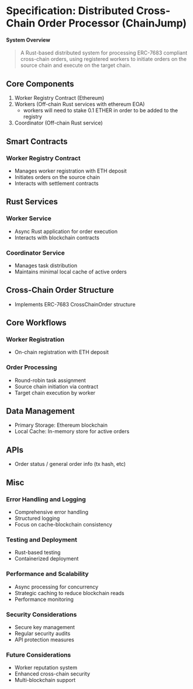 # Specification: Distributed Cross-Chain Order Processor (ChainJump)

#### System Overview
> A Rust-based distributed system for processing ERC-7683 compliant cross-chain orders, using registered workers to initiate orders on the source chain and execute on the target chain.

## Core Components

1. Worker Registry Contract (Ethereum)
2. Workers (Off-chain Rust services with ethereum EOA)
   - workers will need to stake 0.1 ETHER in order to be added to the registry
3. Coordinator (Off-chain Rust service)

## Smart Contracts

### Worker Registry Contract
- Manages worker registration with ETH deposit
- Initiates orders on the source chain
- Interacts with settlement contracts

## Rust Services

### Worker Service
- Async Rust application for order execution
- Interacts with blockchain contracts

### Coordinator Service
- Manages task distribution
- Maintains minimal local cache of active orders

## Cross-Chain Order Structure
- Implements ERC-7683 CrossChainOrder structure

## Core Workflows

### Worker Registration
- On-chain registration with ETH deposit

### Order Processing
- Round-robin task assignment
- Source chain initiation via contract
- Target chain execution by worker

## Data Management
- Primary Storage: Ethereum blockchain
- Local Cache: In-memory store for active orders

## APIs
- Order status / general order info (tx hash, etc)

## Misc

### Error Handling and Logging
- Comprehensive error handling
- Structured logging
- Focus on cache-blockchain consistency

### Testing and Deployment
- Rust-based testing
- Containerized deployment

### Performance and Scalability
- Async processing for concurrency
- Strategic caching to reduce blockchain reads
- Performance monitoring

### Security Considerations
- Secure key management
- Regular security audits
- API protection measures

### Future Considerations
- Worker reputation system
- Enhanced cross-chain security
- Multi-blockchain support
